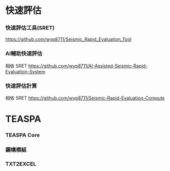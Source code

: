 
# 快速評估

### 快速評估工具(SRET)
https://github.com/wyp8711/Seismic_Rapid_Evaluation_Tool

### AI輔助快速評估
相依 SRET
https://github.com/wyp8711/AI-Assisted-Seismic-Rapid-Evaluation-System

### 快速評估計算
相依 SRET
https://github.com/wyp8711/Seismic-Rapid-Evaluation-Compute


# TEASPA

### TEASPA Core

### 鋼構模組

### TXT2EXCEL

